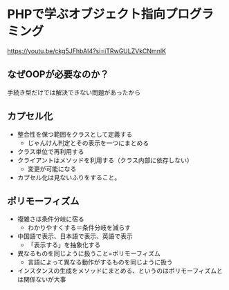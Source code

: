# PHPで学ぶオブジェクト指向プログラミング
https://youtu.be/ckg5JFhbAI4?si=iTRwGULZVkCNmnlK

## なぜOOPが必要なのか？
手続き型だけでは解決できない問題があったから

## カプセル化
- 整合性を保つ範囲をクラスとして定義する
  - じゃんけん判定とその表示を一つにまとめる
- クラス単位で再利用する
- クライアントはメソッドを利用する（クラス内部に依存しない）
  - 変更が可能になる
- カプセル化は見ないふりをすること。

## ポリモーフィズム
- 複雑さは条件分岐に宿る
  - わかりやすくする＝条件分岐を減らす
- 中国語で表示、日本語で表示、英語で表示
  - 「表示する」を抽象化する
- 異なるものを同じように扱うこと=ポリモーフィズム
  - 言語によって異なる動作がするものを同じように扱う
- インスタンスの生成をメソッドにまとめる、というのはポリモーフィズムとは関係ないが大事
